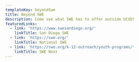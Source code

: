 ```yaml
---
templateKey: beyondSwe
title: Beyond SWE
description: Come see what SWE has to offer outside UCSD!
featuredLinks:
  - link: 'https://www.swesandiego.org/'
    linkTitle: San Diego SWE
  - link: 'https://swe.org/'
    linkTitle: National SWE
  - link: 'https://swe.org/k-12-outreach/youth-programs/'
    linkTitle: SWE Next
---
```


